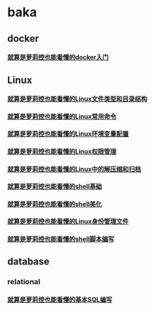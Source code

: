 # baka
## docker
#### [就算是萝莉控也能看懂的docker入门](/docker/就算是萝莉控也能看懂的docker入门.md)
## Linux
#### [就算是萝莉控也能看懂的Linux文件类型和目录结构](/Linux/就算是萝莉控也能看懂的Linux文件类型和目录结构.md)
#### [就算是萝莉控也能看懂的Linux常用命令](/Linux/就算是萝莉控也能看懂的Linux常用命令.md)
#### [就算是萝莉控也能看懂的Linux环境变量配置](/Linux/就算是萝莉控也能看懂的Linux环境变量配置.md)
#### [就算是萝莉控也能看懂的Linux权限管理](/Linux/就算是萝莉控也能看懂的Linux权限管理.md)
#### [就算是萝莉控也能看懂的Linux中的解压缩和归档](/Linux/就算是萝莉控也能看懂的Linux中的解压缩和归档.md)
#### [就算是萝莉控也能看懂的shell基础](/Linux/就算是萝莉控也能看懂的shell基础.md)
#### [就算是萝莉控也能看懂的shell美化](/Linux/就算是萝莉控也能看懂的shell美化.md)
#### [就算是萝莉控也能看懂的Linux身份管理文件](/Linux/就算是萝莉控也能看懂的Linux身份管理文件.md)
#### [就算是萝莉控也能看懂的shell脚本编写](/Linux/就算是萝莉控也能看懂的shell脚本编写.md)
## database
### relational
#### [就算是萝莉控也能看懂的基本SQL编写](/database/relational/就算是萝莉控也能看懂的基本SQL编写.md)